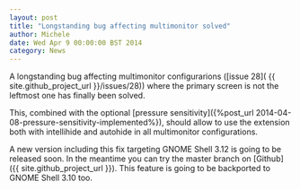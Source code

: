 ```yaml
---
layout: post
title: "Longstanding bug affecting multimonitor solved"
author: Michele
date: Wed Apr 9 00:00:00 BST 2014
category: News
---
```


A longstanding bug affecting multimonitor configurarions ([issue 28]( {{ site.github_project_url }}/issues/28)) where the primary screen is not the leftmost one has finally been solved.

<!--more-->

This, combined with the optional [pressure sensitivity]({%post_url 2014-04-08-pressure-sensitivity-implemented%}), should allow to use the extension both with intellihide and autohide in all multimonitor configurations.

A new version including this fix targeting GNOME Shell 3.12 is going to be released soon. In the meantime you can try the master branch on [Github]({{ site.github_project_url }}). This feature is going to be backported to GNOME Shell 3.10 too.


